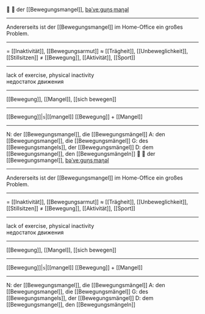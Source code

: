 🚶 🔵 der [[Bewegungsmangel]], [bəˈveːɡʊŋsˌmaŋəl](https://youglish.com/pronounce/Bewegungsmangel/german)

---
Andererseits ist der [[Bewegungsmangel]] im Home-Office ein großes Problem.

---
= [[Inaktivität]], [[Bewegungsarmut]]
≈ [[Trägheit]], [[Unbeweglichkeit]], [[Stillsitzen]]
≠ [[Bewegung]], [[Aktivität]], [[Sport]]

---
lack of exercise, physical inactivity  
недостаток движения

---
[[Bewegung]], [[Mangel]], [[sich bewegen]]

---
[[Bewegung]]|`s`|[[mangel]]
[[Bewegung]] + [[Mangel]]


---
N: der [[Bewegungsmangel]], die [[Bewegungsmängel]]
A: den [[Bewegungsmangel]], die [[Bewegungsmängel]]
G: des [[Bewegungsmangels]], der [[Bewegungsmängel]]
D: dem [[Bewegungsmangel]], den [[Bewegungsmängeln]]
🚶 🔵 der [[Bewegungsmangel]], [bəˈveːɡʊŋsˌmaŋəl](https://youglish.com/pronounce/Bewegungsmangel/german)

---
Andererseits ist der [[Bewegungsmangel]] im Home-Office ein großes Problem.

---
= [[Inaktivität]], [[Bewegungsarmut]]
≈ [[Trägheit]], [[Unbeweglichkeit]], [[Stillsitzen]]
≠ [[Bewegung]], [[Aktivität]], [[Sport]]

---
lack of exercise, physical inactivity  
недостаток движения

---
[[Bewegung]], [[Mangel]], [[sich bewegen]]

---
[[Bewegung]]|`s`|[[mangel]]
[[Bewegung]] + [[Mangel]]


---
N: der [[Bewegungsmangel]], die [[Bewegungsmängel]]
A: den [[Bewegungsmangel]], die [[Bewegungsmängel]]
G: des [[Bewegungsmangels]], der [[Bewegungsmängel]]
D: dem [[Bewegungsmangel]], den [[Bewegungsmängeln]]
